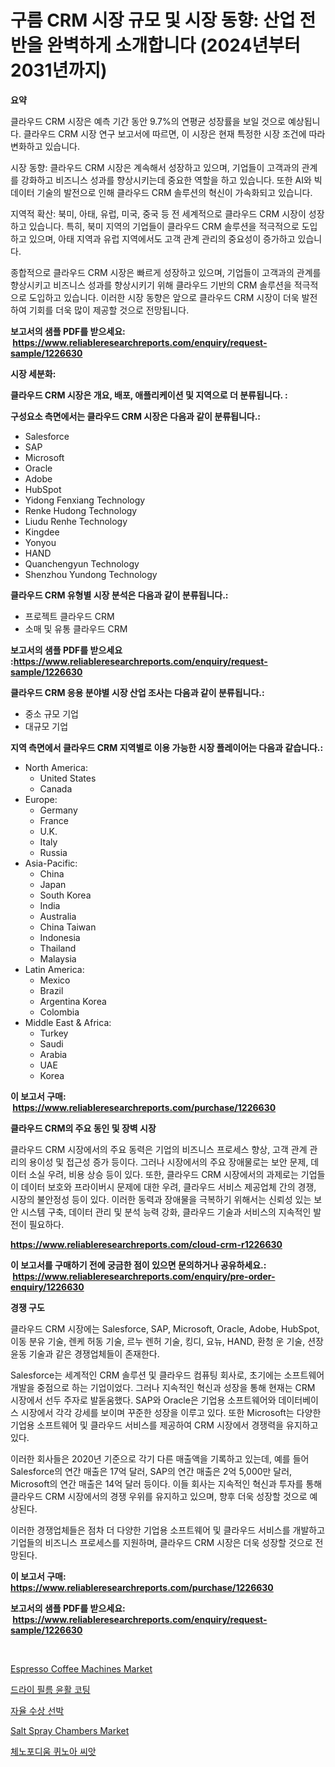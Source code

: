 <p><h1>구름 CRM 시장 규모 및 시장 동향: 산업 전반을 완벽하게 소개합니다 (2024년부터 2031년까지)</h1></p><p><strong>요약</strong></p>
<p><p>클라우드 CRM 시장은 예측 기간 동안 9.7%의 연평균 성장률을 보일 것으로 예상됩니다. 클라우드 CRM 시장 연구 보고서에 따르면, 이 시장은 현재 특정한 시장 조건에 따라 변화하고 있습니다. </p><p>시장 동향: 클라우드 CRM 시장은 계속해서 성장하고 있으며, 기업들이 고객과의 관계를 강화하고 비즈니스 성과를 향상시키는데 중요한 역할을 하고 있습니다. 또한 AI와 빅데이터 기술의 발전으로 인해 클라우드 CRM 솔루션의 혁신이 가속화되고 있습니다.</p><p>지역적 확산: 북미, 아태, 유럽, 미국, 중국 등 전 세계적으로 클라우드 CRM 시장이 성장하고 있습니다. 특히, 북미 지역의 기업들이 클라우드 CRM 솔루션을 적극적으로 도입하고 있으며, 아태 지역과 유럽 지역에서도 고객 관계 관리의 중요성이 증가하고 있습니다.</p><p>종합적으로 클라우드 CRM 시장은 빠르게 성장하고 있으며, 기업들이 고객과의 관계를 향상시키고 비즈니스 성과를 향상시키기 위해 클라우드 기반의 CRM 솔루션을 적극적으로 도입하고 있습니다. 이러한 시장 동향은 앞으로 클라우드 CRM 시장이 더욱 발전하여 기회를 더욱 많이 제공할 것으로 전망됩니다.</p></p>
<p><strong>보고서의 샘플 PDF를 받으세요: &nbsp;<a href="https://www.reliableresearchreports.com/enquiry/request-sample/1226630">https://www.reliableresearchreports.com/enquiry/request-sample/1226630</a></strong></p>
<p><strong>시장 세분화:</strong></p>
<p><strong> 클라우드 CRM 시장은 개요, 배포, 애플리케이션 및 지역으로 더 분류됩니다. :</strong></p>
<p><strong>구성요소 측면에서는 클라우드 CRM 시장은 다음과 같이 분류됩니다.:</strong></p>
<p><ul><li>Salesforce</li><li>SAP</li><li>Microsoft</li><li>Oracle</li><li>Adobe</li><li>HubSpot</li><li>Yidong Fenxiang Technology</li><li>Renke Hudong Technology</li><li>Liudu Renhe Technology</li><li>Kingdee</li><li>Yonyou</li><li>HAND</li><li>Quanchengyun Technology</li><li>Shenzhou Yundong Technology</li></ul></p>
<p><strong> 클라우드 CRM 유형별 시장 분석은 다음과 같이 분류됩니다.:</strong></p>
<p><ul><li>프로젝트 클라우드 CRM</li><li>소매 및 유통 클라우드 CRM</li></ul></p>
<p><strong>보고서의 샘플 PDF를 받으세요 :<a href="https://www.reliableresearchreports.com/enquiry/request-sample/1226630">https://www.reliableresearchreports.com/enquiry/request-sample/1226630</a></strong></p>
<p><strong> 클라우드 CRM 응용 분야별 시장 산업 조사는 다음과 같이 분류됩니다.:</strong></p>
<p><ul><li>중소 규모 기업</li><li>대규모 기업</li></ul></p>
<p><strong>지역 측면에서 클라우드 CRM 지역별로 이용 가능한 시장 플레이어는 다음과 같습니다.:</strong></p>
<p><ul>
    <li>
        North America:
        <ul>
            <li>United States</li>
            <li>Canada</li>
        </ul>
    </li>
    <li>
        Europe:
        <ul>
            <li>Germany</li>
            <li>France</li>
            <li>U.K.</li>
            <li>Italy</li>
            <li>Russia</li>
        </ul>
    </li>
    <li>
        Asia-Pacific:
        <ul>
            <li>China</li>
            <li>Japan</li>
            <li>South Korea</li>
            <li>India</li>
            <li>Australia</li>
            <li>China Taiwan</li>
            <li>Indonesia</li>
            <li>Thailand</li>
            <li>Malaysia</li>
        </ul>
    </li>
    <li>
        Latin America:
        <ul>
            <li>Mexico</li>
            <li>Brazil</li>
            <li>Argentina Korea</li>
            <li>Colombia</li>
        </ul>
    </li>
    <li>
        Middle East & Africa:
        <ul>
            <li>Turkey</li>
            <li>Saudi</li>
            <li>Arabia</li>
            <li>UAE</li>
            <li>Korea</li>
        </ul>
    </li>
    </ul></p>
<p><strong>이 보고서 구매: &nbsp;<a href="https://www.reliableresearchreports.com/purchase/1226630">https://www.reliableresearchreports.com/purchase/1226630</a></strong></p>
<p><strong>클라우드 CRM의 주요 동인 및 장벽 시장</strong></p>
<p><p>클라우드 CRM 시장에서의 주요 동력은 기업의 비즈니스 프로세스 향상, 고객 관계 관리의 용이성 및 접근성 증가 등이다. 그러나 시장에서의 주요 장애물로는 보안 문제, 데이터 소실 우려, 비용 상승 등이 있다. 또한, 클라우드 CRM 시장에서의 과제로는 기업들이 데이터 보호와 프라이버시 문제에 대한 우려, 클라우드 서비스 제공업체 간의 경쟁, 시장의 불안정성 등이 있다. 이러한 동력과 장애물을 극복하기 위해서는 신뢰성 있는 보안 시스템 구축, 데이터 관리 및 분석 능력 강화, 클라우드 기술과 서비스의 지속적인 발전이 필요하다.</p></p>
<p><strong><a href="https://www.reliableresearchreports.com/cloud-crm-r1226630">https://www.reliableresearchreports.com/cloud-crm-r1226630</a></strong></p>
<p><strong>이 보고서를 구매하기 전에 궁금한 점이 있으면 문의하거나 공유하세요.: &nbsp;<a href="https://www.reliableresearchreports.com/enquiry/pre-order-enquiry/1226630">https://www.reliableresearchreports.com/enquiry/pre-order-enquiry/1226630</a></strong></p>
<p><strong>경쟁 구도</strong></p>
<p><p>클라우드 CRM 시장에는 Salesforce, SAP, Microsoft, Oracle, Adobe, HubSpot, 이동 분유 기술, 렌케 허동 기술, 르누 렌허 기술, 킹디, 요뉴, HAND, 환청 운 기술, 션장 윤동 기술과 같은 경쟁업체들이 존재한다.</p><p>Salesforce는 세계적인 CRM 솔루션 및 클라우드 컴퓨팅 회사로, 초기에는 소프트웨어 개발을 중점으로 하는 기업이었다. 그러나 지속적인 혁신과 성장을 통해 현재는 CRM 시장에서 선두 주자로 발돋움했다. SAP와 Oracle은 기업용 소프트웨어와 데이터베이스 시장에서 각각 강세를 보이며 꾸준한 성장을 이루고 있다. 또한 Microsoft는 다양한 기업용 소프트웨어 및 클라우드 서비스를 제공하여 CRM 시장에서 경쟁력을 유지하고 있다.</p><p>이러한 회사들은 2020년 기준으로 각기 다른 매출액을 기록하고 있는데, 예를 들어 Salesforce의 연간 매출은 17억 달러, SAP의 연간 매출은 2억 5,000만 달러, Microsoft의 연간 매출은 14억 달러 등이다. 이들 회사는 지속적인 혁신과 투자를 통해 클라우드 CRM 시장에서의 경쟁 우위를 유지하고 있으며, 향후 더욱 성장할 것으로 예상된다.</p><p>이러한 경쟁업체들은 점차 더 다양한 기업용 소프트웨어 및 클라우드 서비스를 개발하고 기업들의 비즈니스 프로세스를 지원하며, 클라우드 CRM 시장은 더욱 성장할 것으로 전망된다.</p></p>
<p><strong>이 보고서 구매: &nbsp; <a href="https://www.reliableresearchreports.com/purchase/1226630">https://www.reliableresearchreports.com/purchase/1226630</a></strong></p>
<p><strong>보고서의 샘플 PDF를 받으세요: &nbsp;<a href="https://www.reliableresearchreports.com/enquiry/request-sample/1226630">https://www.reliableresearchreports.com/enquiry/request-sample/1226630</a></strong><strong></strong></p>
<p>&nbsp;</p>
<p><p><a href="https://github.com/jerrycopelandthomaswsqd8q/Market-Research-Report-List-2/blob/main/espresso-coffee-machines-market.md">Espresso Coffee Machines Market</a></p><p><a href="https://github.com/nuekbpymrrz5/Market-Research-Report-List-1/blob/main/249066927318.md">드라이 필름 윤활 코팅</a></p><p><a href="https://medium.com/@danieldobroiu20221/%EC%9E%90%EC%9C%A8-%EC%88%98%EB%A9%B4-%EC%84%A0%EB%B0%95-%EC%8B%9C%EC%9E%A5-%EB%B6%84%EC%84%9D-%EC%84%B8%EA%B3%84-%EC%82%B0%EC%97%85-%EC%A0%84%EB%A7%9D-%EB%B0%8F-%EC%98%88%EC%B8%A1-2024%EB%85%84%EB%B6%80%ED%84%B0-2031%EB%85%84%EA%B9%8C%EC%A7%80-c8afe7862035">자율 수상 선박</a></p><p><a href="https://view.publitas.com/reportprime-1/salt-spray-chambers-market-trends-forecast-and-competitive-analysis-to-2031/">Salt Spray Chambers Market</a></p><p><a href="https://medium.com/@kellyclarkson42/%EC%B2%98%EB%85%B8%ED%8F%AC%EB%94%94%EC%9B%80-%ED%80%B4%EB%85%B8%EC%95%84-%EC%94%A8%EC%95%97-%EC%8B%9C%EC%9E%A5-%EB%B6%84%EC%84%9D-cagr-%EC%8B%9C%EC%9E%A5-%EC%84%B8%EB%B6%84%ED%99%94-%EB%B0%8F-%EA%B8%80%EB%A1%9C%EB%B2%8C-%EC%82%B0%EC%97%85-%EA%B0%9C%EC%9A%94-f597189263f2">체노포디움 퀴노아 씨앗</a></p></p>
